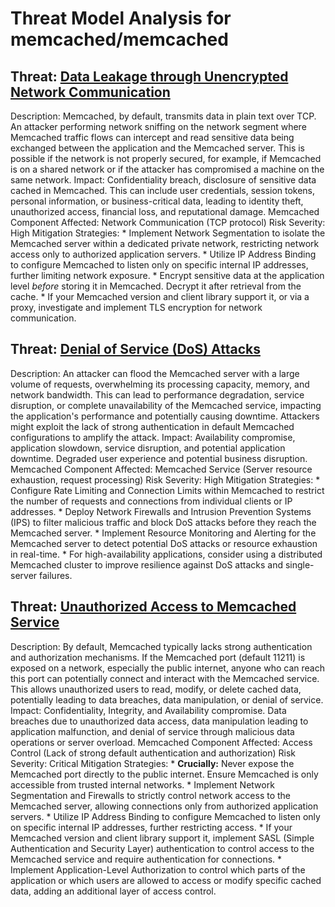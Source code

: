 # Threat Model Analysis for memcached/memcached

## Threat: [Data Leakage through Unencrypted Network Communication](./threats/data_leakage_through_unencrypted_network_communication.md)

Description: Memcached, by default, transmits data in plain text over TCP. An attacker performing network sniffing on the network segment where Memcached traffic flows can intercept and read sensitive data being exchanged between the application and the Memcached server. This is possible if the network is not properly secured, for example, if Memcached is on a shared network or if the attacker has compromised a machine on the same network.
Impact: Confidentiality breach, disclosure of sensitive data cached in Memcached. This can include user credentials, session tokens, personal information, or business-critical data, leading to identity theft, unauthorized access, financial loss, and reputational damage.
Memcached Component Affected: Network Communication (TCP protocol)
Risk Severity: High
Mitigation Strategies:
    * Implement Network Segmentation to isolate the Memcached server within a dedicated private network, restricting network access only to authorized application servers.
    * Utilize IP Address Binding to configure Memcached to listen only on specific internal IP addresses, further limiting network exposure.
    * Encrypt sensitive data at the application level *before* storing it in Memcached. Decrypt it after retrieval from the cache.
    * If your Memcached version and client library support it, or via a proxy, investigate and implement TLS encryption for network communication.

## Threat: [Denial of Service (DoS) Attacks](./threats/denial_of_service__dos__attacks.md)

Description: An attacker can flood the Memcached server with a large volume of requests, overwhelming its processing capacity, memory, and network bandwidth. This can lead to performance degradation, service disruption, or complete unavailability of the Memcached service, impacting the application's performance and potentially causing downtime. Attackers might exploit the lack of strong authentication in default Memcached configurations to amplify the attack.
Impact: Availability compromise, application slowdown, service disruption, and potential application downtime. Degraded user experience and potential business disruption.
Memcached Component Affected: Memcached Service (Server resource exhaustion, request processing)
Risk Severity: High
Mitigation Strategies:
    * Configure Rate Limiting and Connection Limits within Memcached to restrict the number of requests and connections from individual clients or IP addresses.
    * Deploy Network Firewalls and Intrusion Prevention Systems (IPS) to filter malicious traffic and block DoS attacks before they reach the Memcached server.
    * Implement Resource Monitoring and Alerting for the Memcached server to detect potential DoS attacks or resource exhaustion in real-time.
    * For high-availability applications, consider using a distributed Memcached cluster to improve resilience against DoS attacks and single-server failures.

## Threat: [Unauthorized Access to Memcached Service](./threats/unauthorized_access_to_memcached_service.md)

Description: By default, Memcached typically lacks strong authentication and authorization mechanisms. If the Memcached port (default 11211) is exposed on a network, especially the public internet, anyone who can reach this port can potentially connect and interact with the Memcached service. This allows unauthorized users to read, modify, or delete cached data, potentially leading to data breaches, data manipulation, or denial of service.
Impact: Confidentiality, Integrity, and Availability compromise. Data breaches due to unauthorized data access, data manipulation leading to application malfunction, and denial of service through malicious data operations or server overload.
Memcached Component Affected: Access Control (Lack of strong default authentication and authorization)
Risk Severity: Critical
Mitigation Strategies:
    * **Crucially:** Never expose the Memcached port directly to the public internet. Ensure Memcached is only accessible from trusted internal networks.
    * Implement Network Segmentation and Firewalls to strictly control network access to the Memcached server, allowing connections only from authorized application servers.
    * Utilize IP Address Binding to configure Memcached to listen only on specific internal IP addresses, further restricting access.
    * If your Memcached version and client library support it, implement SASL (Simple Authentication and Security Layer) authentication to control access to the Memcached service and require authentication for connections.
    * Implement Application-Level Authorization to control which parts of the application or which users are allowed to access or modify specific cached data, adding an additional layer of access control.

